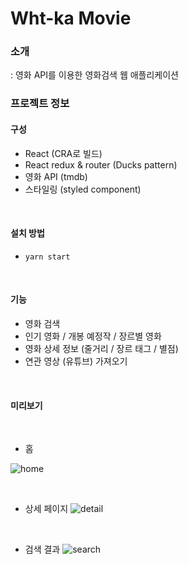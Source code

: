 # Wht-ka Movie 

### 소개

: 영화 API를 이용한 영화검색 웹 애플리케이션



### 프로젝트 정보

#### 구성

- React (CRA로 빌드)
- React redux & router (Ducks pattern)
- 영화 API (tmdb)
- 스타일링 (styled component)

<br>

#### 설치 방법

- `yarn start`

<br>

#### 기능

- 영화 검색
- 인기 영화 / 개봉 예정작 / 장르별 영화
- 영화 상세 정보 (줄거리 / 장르 태그 / 별점)
- 연관 영상 (유튜브) 가져오기

<br>

#### 미리보기
<br>

- 홈

![home](https://user-images.githubusercontent.com/58247800/110799961-105fa480-82bf-11eb-8439-865f767a0f5a.JPG)

<br>

- 상세 페이지
![detail](https://user-images.githubusercontent.com/58247800/110799981-15bcef00-82bf-11eb-92b1-831ebdbf7730.JPG)

<br>

- 검색 결과
![search](https://user-images.githubusercontent.com/58247800/110799995-19e90c80-82bf-11eb-8430-69164b3eeada.JPG)
